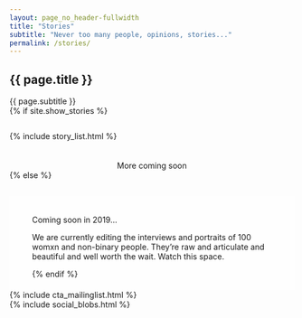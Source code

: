 ```yaml
---
layout: page_no_header-fullwidth
title: "Stories"
subtitle: "Never too many people, opinions, stories..."
permalink: /stories/
---
```


<section class="container blog_archive_page">
	<div class="archive_page_title">
		<h1>{{ page.title }}</h1>
		<div class="section_subtitle_centered">
			<span>{{ page.subtitle }}</span>
		</div>
	</div>
	{% if site.show_stories %}
	<div class="container-fullwidth" style="margin-top: 2em;">	
		<div class="small">
			{% include story_list.html %}
		</div>
		<div class="section_endtext" style="text-align: center; margin-top: 2.5em;">
			<span>More coming soon</span>
		</div>
	{% else %}
	<div class="container-fullwidth" style="margin-top: 2em;padding:20px 40px;background-color:rgba(255,255,255,0.6);">	
		<p>Coming soon in 2019...</p>
		<p>We are currently editing the interviews and portraits of 100 womxn and non-binary people. They’re raw and articulate and beautiful and well worth the wait. Watch this space.</p>
	{% endif %}
	</div>		
</section>

<section class="container_section cta_mailinglist">
    {% include cta_mailinglist.html %}
</section>    

<section class="container_section social">
	{% include social_blobs.html %}
</section>
